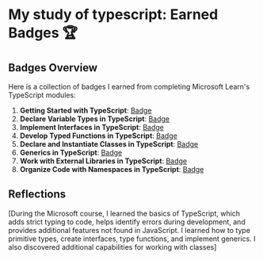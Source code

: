 # My study of typescript: Earned Badges 🏆

## Badges Overview

Here is a collection of badges I earned from completing Microsoft Learn's TypeScript modules:

1. **Getting Started with TypeScript**: [Badge](https://learn.microsoft.com/api/achievements/share/en-us/valeriylastovka-1318/8RGNSS7W?sharingId=B42BF75950AE39BB)
2. **Declare Variable Types in TypeScript**: [Badge](https://learn.microsoft.com/api/achievements/share/en-us/valeriylastovka-1318/N7CYBJMF?sharingId=B42BF75950AE39BB)
3. **Implement Interfaces in TypeScript**: [Badge](https://learn.microsoft.com/api/achievements/share/en-us/valeriylastovka-1318/3X5VTLZH?sharingId=B42BF75950AE39BB)
4. **Develop Typed Functions in TypeScript**: [Badge](https://learn.microsoft.com/api/achievements/share/en-us/valeriylastovka-1318/WA6EWCSN?sharingId=B42BF75950AE39BB)
5. **Declare and Instantiate Classes in TypeScript**: [Badge](https://learn.microsoft.com/api/achievements/share/en-us/valeriylastovka-1318/X2UJ6CVY?sharingId=B42BF75950AE39BB)
6. **Generics in TypeScript**: [Badge](https://learn.microsoft.com/api/achievements/share/en-us/valeriylastovka-1318/X2USH5XY?sharingId=B42BF75950AE39BB)
7. **Work with External Libraries in TypeScript**: [Badge](https://learn.microsoft.com/api/achievements/share/en-us/valeriylastovka-1318/8RGDLEPW?sharingId=B42BF75950AE39BB)
8. **Organize Code with Namespaces in TypeScript**: [Badge](https://learn.microsoft.com/api/achievements/share/en-us/valeriylastovka-1318/EJAFKHCP?sharingId=B42BF75950AE39BB)

## Reflections

[During the Microsoft course, I learned the basics of TypeScript, which adds strict typing to code, helps identify errors during development, and provides additional features not found in JavaScript. I learned how to type primitive types, create interfaces, type functions, and implement generics. I also discovered additional capabilities for working with classes]
